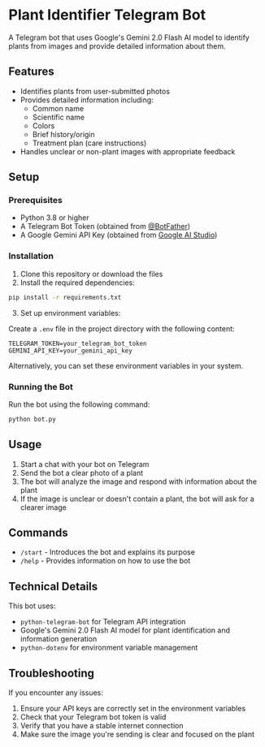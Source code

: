# Plant Identifier Telegram Bot

A Telegram bot that uses Google's Gemini 2.0 Flash AI model to identify plants from images and provide detailed information about them.

## Features

- Identifies plants from user-submitted photos
- Provides detailed information including:
  - Common name
  - Scientific name
  - Colors
  - Brief history/origin
  - Treatment plan (care instructions)
- Handles unclear or non-plant images with appropriate feedback

## Setup

### Prerequisites

- Python 3.8 or higher
- A Telegram Bot Token (obtained from [@BotFather](https://t.me/botfather))
- A Google Gemini API Key (obtained from [Google AI Studio](https://makersuite.google.com/app/apikey))

### Installation

1. Clone this repository or download the files
2. Install the required dependencies:

```bash
pip install -r requirements.txt
```

3. Set up environment variables:

Create a `.env` file in the project directory with the following content:

```
TELEGRAM_TOKEN=your_telegram_bot_token
GEMINI_API_KEY=your_gemini_api_key
```

Alternatively, you can set these environment variables in your system.

### Running the Bot

Run the bot using the following command:

```bash
python bot.py
```

## Usage

1. Start a chat with your bot on Telegram
2. Send the bot a clear photo of a plant
3. The bot will analyze the image and respond with information about the plant
4. If the image is unclear or doesn't contain a plant, the bot will ask for a clearer image

## Commands

- `/start` - Introduces the bot and explains its purpose
- `/help` - Provides information on how to use the bot

## Technical Details

This bot uses:
- `python-telegram-bot` for Telegram API integration
- Google's Gemini 2.0 Flash AI model for plant identification and information generation
- `python-dotenv` for environment variable management

## Troubleshooting

If you encounter any issues:

1. Ensure your API keys are correctly set in the environment variables
2. Check that your Telegram bot token is valid
3. Verify that you have a stable internet connection
4. Make sure the image you're sending is clear and focused on the plant